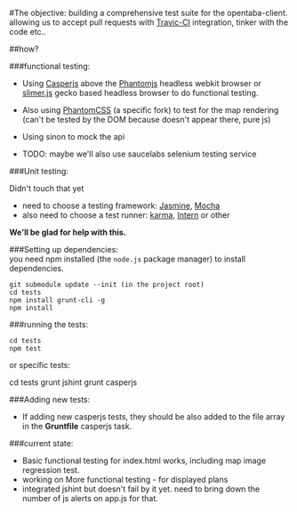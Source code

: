 #The objective:
building a comprehensive test suite for the opentaba-client. allowing us to accept pull requests with [Travic-CI]() integration, tinker with the code etc..

##how?

###functional testing:
* Using [Casperjs](http://casperjs.org/) above the [Phantomjs](http://phantomjs.org/index.html) headless webkit browser or [slimer.js](http://slimerjs.org/) gecko based headless browser to do functional testing.

* Also using [PhantomCSS](https://github.com/alonisser/PhantomCSS) (a specific fork) to test for the map rendering (can't be tested by the DOM because doesn't appear there, pure js)

* Using sinon to mock the api

* TODO: maybe we'll also use saucelabs selenium testing service

###Unit testing:

Didn't touch that yet

* need to choose a testing framework: [Jasmine](http://pivotal.github.io/jasmine/), [Mocha](http://visionmedia.github.io/mocha/)
* also need to choose a test runner: [karma](http://karma-runner.github.io/0.10/index.html), [Intern](http://theintern.io/) or other

**We'll be glad for help with this.**

###Setting up dependencies:  
you need npm installed (the ```node.js``` package manager) to install dependencies.

    git submodule update --init (in the project root)
    cd tests
    npm install grunt-cli -g
    npm install 
    

###running the tests:  

    cd tests
    npm test

or specific tests:

   cd tests
   grunt jshint
   grunt casperjs

###Adding new tests:

* If adding new casperjs tests, they should be also added to the file array in the **Gruntfile** casperjs task.

###current state:

 * Basic functional testing for index.html works, including map image regression test.
 * working on More functional testing - for displayed plans
 * integrated jshint but doesn't fail by it yet. need to bring down the number of js alerts on app.js for that.
